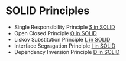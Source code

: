 # SOLID Principles

- Single Responsibility Principle
[S in SOLID](https://github.com/nikola1595/SOLID-Principles-/blob/master/SingleResponsibilityPrinciple/SingleResponsibilityPrinciple/Program.cs)
- Open Closed Principle
[O in SOLID](https://github.com/nikola1595/SOLID-Principles-/blob/master/OpenClosedPrinciple/OpenClosedPrinciple/Program.cs)
- Liskov Substitution Principle
[L in SOLID](https://github.com/nikola1595/SOLID-Principles-/blob/master/LiskovSubstitutionPrinciple/LiskovSubstitutionPrinciple/Program.cs)
- Interface Segragation Principle
[I in SOLID](https://github.com/nikola1595/SOLID-Principles-/blob/master/InterfaceSegragationPrinciple/InterfaceSegragationPrinciple/Program.cs)
- Dependency Inversion Principle
[D in SOLID](https://github.com/nikola1595/SOLID-Principles-/blob/master/DependencyInversionPrinciple/DependencyInversionPrinciple/Program.cs)
